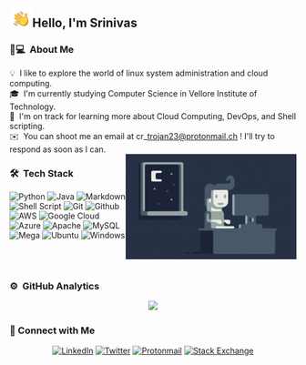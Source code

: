 <img alt="Night Coding" src="./assets/Hand%20Wave.gif" width='40' align="left"/><h2>Hello, I'm Srinivas</h2>

### 👨💻 &nbsp;About Me

💡 &nbsp;I like to explore the world of linux system administration and cloud computing.\
🎓 &nbsp;I'm currently studying Computer Science in Vellore Institute of Technology.\
🌱 &nbsp;I'm on track for learning more about Cloud Computing, DevOps, and Shell scripting.\
✉️  &nbsp;You can shoot me an email at cr\_trojan23@protonmail.ch ! I'll try to respond as soon as I can.\
<img alt="coding" src="https://raw.githubusercontent.com/cr-trojan23/cr-trojan23/master/assets/Night-Coding.gif" align="right"/>

### 🛠  &nbsp;Tech Stack

![Python](https://img.shields.io/badge/python%20-%2314354C.svg?&style=for-the-badge&logo=python&logoColor=white)
![Java](https://img.shields.io/badge/java-%23ED8B00.svg?&style=for-the-badge&logo=java&logoColor=white)
![Markdown](https://img.shields.io/badge/markdown-%23000000.svg?&style=for-the-badge&logo=markdown&logoColor=white)
![Shell Script](https://img.shields.io/badge/shell_script%20-%23121011.svg?&style=for-the-badge&logo=gnu-bash&logoColor=white)
![Git](https://img.shields.io/badge/git%20-%23F05033.svg?&style=for-the-badge&logo=git&logoColor=white)
![Github](https://img.shields.io/badge/github%20-%23121011.svg?&style=for-the-badge&logo=github&logoColor=white)
![AWS](https://img.shields.io/badge/AWS%20-%23FF9900.svg?&style=for-the-badge&logo=amazon-aws&logoColor=white)
![Google Cloud](https://img.shields.io/badge/Google%20Cloud%20-%234285F4.svg?&style=for-the-badge&logo=google-cloud&logoColor=white)
![Azure](https://img.shields.io/badge/azure%20-%230072C6.svg?&style=for-the-badge&logo=azure-devops&logoColor=white)
![Apache](https://img.shields.io/badge/apache%20-%23D42029.svg?&style=for-the-badge&logo=apache&logoColor=white)
![MySQL](https://img.shields.io/badge/mysql-%2300f.svg?&style=for-the-badge&logo=mysql&logoColor=white)
![Mega](https://img.shields.io/badge/Mega%20-%23D90007.svg?&style=for-the-badge&logo=Mega&logoColor=white)
![Ubuntu](https://img.shields.io/badge/Ubuntu-E95420?style=for-the-badge&logo=ubuntu&logoColor=white)
![Windows](https://img.shields.io/badge/Windows-0078D6?style=for-the-badge&logo=windows&logoColor=white)

<br>
<br>

### ⚙️ &nbsp;GitHub Analytics

<p align="center">
<a href="https://github.com/cr-trojan23">
  <img height="180em" src="https://github-readme-stats-eight-theta.vercel.app/api?username=cr-trojan23&show_icons=true&hide=stars&theme=algolia&include_all_commits=true&count_private=true"/>
<!--  <img height="180em" src="https://github-readme-stats-eight-theta.vercel.app/api/top-langs/?username=cr-trojan23&layout=compact&langs_count=8&theme=algolia"/> 
-->
</a>
</p>

### 🤝&nbsp;Connect with Me

<p align="center">
<a href="https://www.linkedin.com/in/srinivas-v-b2059b1ab/?lipi=urn%3Ali%3Apage%3Ad_flagship3_feed%3BFbFno7laRQmfqed9Tn6CTw%3D%3D">
<img alt="LinkedIn" src="https://img.shields.io/badge/linkedin%20-%230077B5.svg?&style=for-the-badge&logo=linkedin&logoColor=white"/></a>
<a href="https://twitter.com/cr_trojan23">
<img alt="Twitter" src="https://img.shields.io/badge/crtrojan23%20-%231DA1F2.svg?&style=for-the-badge&logo=Twitter&logoColor=white"/></a>
<a href="mailto:cr_trojan23@protonmail.ch">
<img alt="Protonmail" src="https://img.shields.io/badge/ProtonMail-8B89CC?style=for-the-badge&logo=protonmail&logoColor=white"></a>
<a href="https://stackexchange.com/users/14401513/srinivas-v?tab=accounts">
<img alt="Stack Exchange" src="https://img.shields.io/badge/Stack%20Exchange%20-%23ffffff.svg?&style=for-the-badge&logo=StackExchange&logoColor=white"/></a>
</p>
